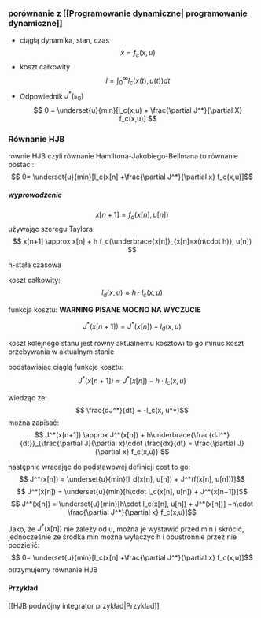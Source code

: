 ### porównanie z [[Programowanie dynamiczne| programowanie dynamiczne]]
- ciągłą dynamika, stan, czas
	$$\dot{x} = f_c(x,u)$$
- koszt całkowity
	$$ l=\int_0^\infty l_c(x(t), u(t))dt $$
- Odpowiednik $J^*(s_0)$
	$$ 0 = \underset{u}{min}[l_c(x,u) + \frac{\partial J^*}{\partial X} f_c(x,u)] $$

### Równanie HJB
równie HJB  czyli równanie Hamiltona-Jakobiego-Bellmana to równanie postaci:
$$ 0=  \underset{u}{min}[l_c(x[n] +\frac{\partial J^*}{\partial x} f_c(x,u)]$$


##### wyprowadzenie
$$ x[n+1] = f_d(x[n], u[n]) $$
używając szeregu Taylora:
$$ x[n+1] \approx x[n] + h f_c(\underbrace{x[n]}_{x[n]=x(n\cdot h)}, u[n]) $$

h-stała czasowa

koszt całkowity:
$$l_d(x,u) \approx h\cdot l_c(x,u)$$ 

funkcja kosztu:
**WARNING**
**PISANE MOCNO NA WYCZUCIE**

$$ J^*(x[n+1]) = J^*(x[n]) - l_d(x,u) $$

koszt kolejnego stanu jest równy aktualnemu kosztowi to go minus koszt przebywania w aktualnym stanie

podstawiając ciągłą funkcje kosztu:
$$ J^*(x[n+1]) \approx J^*(x[n]) - h\cdot l_c(x,u) $$

wiedząc że:
$$ \frac{dJ^*}{dt} = -l_c(x, u^*)$$
można zapisać:
$$ J^*(x[n+1]) \approx J^*(x[n]) + h\underbrace{\frac{dJ^*}{dt}}_{\frac{\partial J}{\partial x}\cdot \frac{dx}{dt} = \frac{\partial J}{\partial x} f_c(x,u)} $$

następnie wracając do podstawowej definicji cost to go:
$$ J^*(x[n]) = \underset{u}{min}[l_d(x[n], u[n]) + J^*(f(x[n], u[n]))]$$
$$ J^*(x[n]) = \underset{u}{min}[h\cdot l_c(x[n], u[n]) + J^*(x[n+1])]$$
$$ J^*(x[n]) = \underset{u}{min}[h\cdot l_c(x[n], u[n]) + J^*(x[n])] +h\cdot \frac{\partial J^*}{\partial x} f_c(x,u)]$$

Jako, że $J^*(x[n])$ nie zależy od u, można je wystawić przed min i skrócić, jednocześnie ze środka min można wyłączyć h i obustronnie przez nie podzielić:
$$ 0=  \underset{u}{min}[l_c(x[n] +\frac{\partial J^*}{\partial x} f_c(x,u)]$$
otrzymujemy równanie HJB

#### Przykład

[[HJB podwójny integrator przykład|Przykład]]